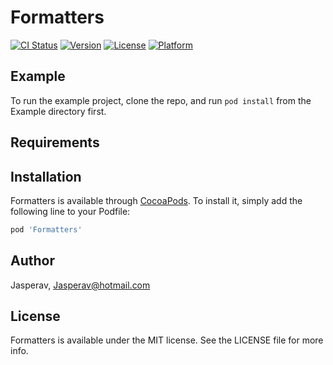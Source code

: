 # Formatters

[![CI Status](https://img.shields.io/travis/Jasperav/Formatters.svg?style=flat)](https://travis-ci.org/Jasperav/Formatters)
[![Version](https://img.shields.io/cocoapods/v/Formatters.svg?style=flat)](https://cocoapods.org/pods/Formatters)
[![License](https://img.shields.io/cocoapods/l/Formatters.svg?style=flat)](https://cocoapods.org/pods/Formatters)
[![Platform](https://img.shields.io/cocoapods/p/Formatters.svg?style=flat)](https://cocoapods.org/pods/Formatters)

## Example

To run the example project, clone the repo, and run `pod install` from the Example directory first.

## Requirements

## Installation

Formatters is available through [CocoaPods](https://cocoapods.org). To install
it, simply add the following line to your Podfile:

```ruby
pod 'Formatters'
```

## Author

Jasperav, Jasperav@hotmail.com

## License

Formatters is available under the MIT license. See the LICENSE file for more info.
